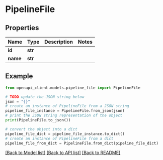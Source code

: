 # PipelineFile


## Properties

Name | Type | Description | Notes
------------ | ------------- | ------------- | -------------
**id** | **str** |  | 
**name** | **str** |  | 

## Example

```python
from openapi_client.models.pipeline_file import PipelineFile

# TODO update the JSON string below
json = "{}"
# create an instance of PipelineFile from a JSON string
pipeline_file_instance = PipelineFile.from_json(json)
# print the JSON string representation of the object
print(PipelineFile.to_json())

# convert the object into a dict
pipeline_file_dict = pipeline_file_instance.to_dict()
# create an instance of PipelineFile from a dict
pipeline_file_from_dict = PipelineFile.from_dict(pipeline_file_dict)
```
[[Back to Model list]](../README.md#documentation-for-models) [[Back to API list]](../README.md#documentation-for-api-endpoints) [[Back to README]](../README.md)


